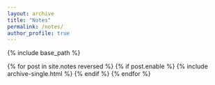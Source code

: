 ```yaml
---
layout: archive
title: "Notes"
permalink: /notes/
author_profile: true
---
```



{% include base_path %}

{% for post in site.notes reversed %}
	{% if post.enable %}
     	{% include archive-single.html %}
  	{% endif %}
{% endfor %}
